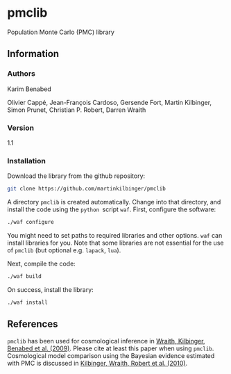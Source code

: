 # pmclib

Population Monte Carlo (PMC) library

## Information

### Authors

Karim Benabed

Olivier Cappé, Jean-François Cardoso, Gersende Fort, Martin Kilbinger, Simon Prunet, Christian P. Robert, Darren Wraith

### Version

1.1

### Installation

Download the library from the github repository:

```bash
git clone https://github.com/martinkilbinger/pmclib
```
A directory `pmclib` is created automatically. Change into that directory, and install the code using the `python `script `waf`.
First, configure the software:

```bash
./waf configure
```

You might need to set paths to required libraries and other options. `waf` can install libraries for you. Note that some libraries are not essential for the use of `pmclib` (but optional e.g. `lapack`, `lua`).

Next, compile the code:

```bash
./waf build
```

On success, install the library:

```bash
./waf install
```

## References

`pmclib` has been used for cosmological inference in [Wraith, Kilbinger, Benabed et al. (2009)](https://arxiv.org/abs/0903.0837).
Please cite at least this paper when using `pmclib`. Cosmological model comparison using the Bayesian evidence estimated with PMC is discussed in [Kilbinger, Wraith, Robert et al. (2010)](https://arxiv.org/abs/0912.1614). 


